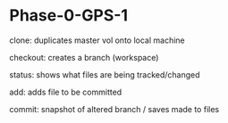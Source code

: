 # Phase-0-GPS-1

clone: duplicates master vol onto local machine

checkout: creates a branch (workspace)

status: shows what files are being tracked/changed

add: adds file to be committed

commit: snapshot of altered branch / saves made to files


